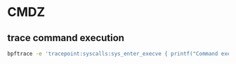 # CMDZ

## trace command execution
```bash
bpftrace -e 'tracepoint:syscalls:sys_enter_execve { printf("Command executed: PID %d, Comm %s, Filename %s\n", pid, comm, str(args->filename)); }'
```

